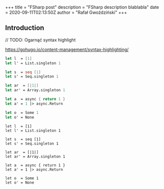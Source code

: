 +++
title = "FSharp post"
description = "FSharp description blablabla"
date = 2020-09-11T02:13:50Z
author = "Rafał Gwoździński"
+++

## Introduction

// TODO: Ogarnąć syntax highlight

https://gohugo.io/content-management/syntax-highlighting/
```FSharp
let l  = [1]
let l' = List.singleton 1

let s  = seq [1]
let s' = Seq.singleton 1

let ar  = [|1|]
let ar' = Array.singleton 1

let a  = async { return 1 }
let a' = 1 |> async.Return

let o  = Some 1
let o' = None
```

```
let l  = [1]
let l' = List.singleton 1

let s  = seq [1]
let s' = Seq.singleton 1

let ar  = [|1|]
let ar' = Array.singleton 1

let a  = async { return 1 }
let a' = 1 |> async.Return

let o  = Some 1
let o' = None
```